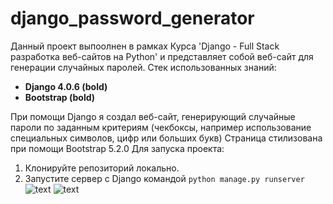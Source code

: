 # django_password_generator
Данный проект выпоолнен в рамках Курса 'Django  - Full Stack разработка веб-сайтов на Python' и
представляет собой веб-сайт для генерации случайных паролей.
Стек использованных знаний:
- **Django 4.0.6 (bold)**
- **Bootstrap (bold)**

При помощи Djangо  я создал веб-сайт, генерирующий случайные пароли по заданным критериям (чекбоксы, например использование специальных символов, цифр или больших букв)
Страница стилизована при помощи  Bootstrap 5.2.0
Для запуска проекта:
1. Клонируйте репозиторий локально.
2. Запустите сервер с Django командой
` python manage.py runserver `
![text](https://github.com/heavenyoung1/django_password_generator/blob/master/home_page.png 'home_page')
![text](https://github.com/heavenyoung1/django_password_generator/blob/master/generated_password.png 'generated password')


